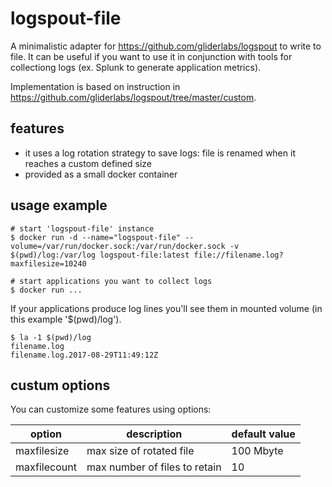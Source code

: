 # logspout-file
A minimalistic adapter for https://github.com/gliderlabs/logspout to write to file.
It can be useful if you want to use it in conjunction with tools for collectiong logs (ex. Splunk to generate application metrics).

Implementation is based on instruction in https://github.com/gliderlabs/logspout/tree/master/custom.


## features
 - it uses a log rotation strategy to save logs: file is renamed when it reaches a custom defined size
 - provided as a small docker container
 
## usage example
```
# start 'logspout-file' instance 
$ docker run -d --name="logspout-file" --volume=/var/run/docker.sock:/var/run/docker.sock -v $(pwd)/log:/var/log logspout-file:latest file://filename.log?maxfilesize=10240

# start applications you want to collect logs
$ docker run ...
```

If your applications produce log lines you'll see them in mounted volume (in this example '$(pwd)/log').
```
$ la -1 $(pwd)/log
filename.log
filename.log.2017-08-29T11:49:12Z
```

## custum options
You can customize some features using options:

option |  description   | default value
---------|----------------|--------------
maxfilesize | max size of rotated file | 100 Mbyte
maxfilecount | max number of files to retain | 10
